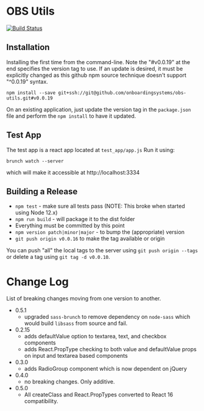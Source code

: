 # OBS Utils

[![Build Status](https://semaphoreci.com/api/v1/onboarding-systems/obs-utils/branches/master/shields_badge.svg)](https://semaphoreci.com/onboarding-systems/obs-utils)



## Installation

Installing the first time from the command-line. Note the "#v0.0.19" at the end specifies the version tag to use. If an update is desired, it must be explicitly changed as this github npm source technique doesn't support "^0.0.19" syntax.

`npm install --save git+ssh://git@github.com/onboardingsystems/obs-utils.git#v0.0.19`

On an existing application, just update the version tag in the `package.json` file and perform the `npm install` to have it updated.



## Test App

The test app is a react app located at `test_app/app.js`  Run it using:

`brunch watch --server`

which will make it accessible at http://localhost:3334



## Building a Release

* `npm test` - make sure all tests pass (NOTE: This broke when started using Node 12.x)
* `npm run build` - will package it to the dist folder
* Everything must be committed by this point
* `npm version patch|minor|major` - to bump the (appropriate) version
* `git push origin v0.0.16` to make the tag available or origin

You can push "all" the local tags to the server using `git push origin --tags` or delete a tag using `git tag -d v0.0.10`.



# Change Log

List of breaking changes moving from one version to another.

* 0.5.1
  * upgraded `sass-brunch` to remove dependency on `node-sass` which would build `libsass` from source and fail.
* 0.2.15
  * adds defaultValue option to textarea, text, and checkbox components
  * adds React.PropType checking to both value and defaultValue props on input and textarea based components
* 0.3.0
  * adds RadioGroup component which is now dependent on jQuery
* 0.4.0
  * no breaking changes. Only additive.
* 0.5.0
  * All createClass and React.PropTypes converted to React 16 compatibility.